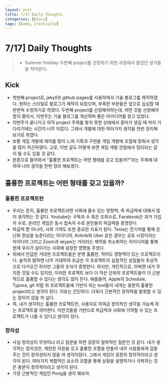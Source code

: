 ```yaml
---
layout: post
title: 7/17 Daily Thoughts
categories: [Diary]
tags: [Game, Creativity]
---
```

# 7/17] Daily Thoughts

> * Summer Holiday 두번째 project를 선정하기 위한 과정에서 들었던 생각들을 적어본다.

## Kick

* 첫번째 project로, jekyll과 github pages를 사용하여서 기술 블로그를 제작하였다. 원하는 스타일로 블로그가 제작이 되었으며, 부족한 부분들은 앞으로 심심할 때 한번씩 수정하기로 하였다. 두번째 project를 선정해야하는데, 어떤 것을 선정해야 할지 몰라서, 이번주는 기술 블로그를 개선하며 좋은 아이디어를 찾고 있었다.
* 이번주가 끝나가고 아직 project 주제를 찾지 못한 상태에서 흥미가 생길 때 까지 기다리기에는 시간이 너무 아깝다. 그래서 개발에 대한 여러가지 생각을 한번 정리해보기로 하였다.
* 보통 게임 개발에 재미를 많이 느껴 기획과 구현을 게임 개발에 초점에 맞춰서 생각을 많이 하곤하였다. 고로, 이번 글도 어떻게 보면 게임 개발 관점에서 정리되는 글이 될 수도 있을 것 같다.
* 본론으로 들어와서 "훌륭한 프로젝트는 어떤 형태를 갖고 있을까?"라는 주제에 대하여 나의 생각을 한번 정리 해보겠다.

## 훌륭한 프로젝트는 어떤 형태를 갖고 있을까?

### 훌륭한 프로젝트란

* 우리는 흔히, 훌륭한 프로젝트라면 사회에 줄수 있는 영향력, 즉 파급력에 대해서 많이 생각하는 것 같다. Youtube는 구독자 수 혹은 조회수로, Facebook은 과거 가입자 수로, 온라인 게임은 동시 접속자 수로 본인들의 파급력을 증명한다. 
* 파급력 뿐 아니라, 사회 기여도 또한 중요한 지표가 된다. Tesla는 전기차를 통해 온난화 현상을 늦춘다라는 아이디어, Airbnb와 Uber 같은 경우는 공유 시장이라는 아이디어 그리고 Zoom과 skype는 거리라는 제약을 최소화하는 아이디어를 통해 현재 우리가 살아가는 사회에 굉장한 영향을 주었다.
* 위에서 언급한 거대한 프로젝트들은 분명 훌륭한, 적어도 영향력이 있는 프로젝트이다. 솔직히 말하면 너무 거대하여 조금은 각 프로젝트의 실질적인 성질들이 추상적으로 다가오긴 하지만 그들의 숫자가 증명한다. 하지만, 개인적으로, 어쩌면 내가 무지한 것일 수도 있지만, 이러한 프로젝트 보다 더 작은 단위의 프로젝트들이 더 근본적으로 훌륭할 수 있다는 생각도 많이 든다. 예를들어, Apple의 Schedule, Typora, git 처럼 위 프로젝트들에 기반이 되는 tool들이 내게는 충분히 훌륭한 project라고 생각이 된다. 이유는 간단하다. 더욱더 근본적인 창의력을 발휘할 수 있는 장이지 않을 까 싶다.
* 즉, 내가 생각하는 훌륭한 프로젝트란, 사용자로 하여금 창의적인 생각을 가능케 하는 프로젝트를 의미한다. 이런것들을 기반으로 파급력과 사회에 기여할 수 있는 프로젝트가 나올 수 있다고 생각이 된다.

### 창의성

* 사실 창의성이 무엇이냐 라고 질문을 하면 굉장히 철학적인 질문인 것 같다. 내가 생각하는 창의성은, 제한된 자원을 갖고 훌륭한 조합을 만들어 내어 사람들에게 감동 주는 것이 창의성이지 않을 까 생각이된다. 그래서 게임이 굉장히 창의적이라고 생각이 된다. 여러가지 복합적인 요소의 조합을 통해 상황을 설명하거나 극복하는 것은 충분히 창의적이라고 생각이 된다. 
* 가장 근본적인 게임인 Pong을 생각 해보자. 